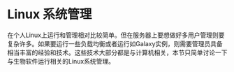 # Linux 系统管理

在个人Linux上运行和管理相对比较简单。但在服务器上要想做好多用户管理则要复杂许多。如果要运行一些负载均衡或者运行如Galaxy实例，则需要管理员具备相当丰富的经验和技术。这些技术大部分都是与计算机相关，本节只简单讨论一下与生物软件运行相关的Linux系统管理。


